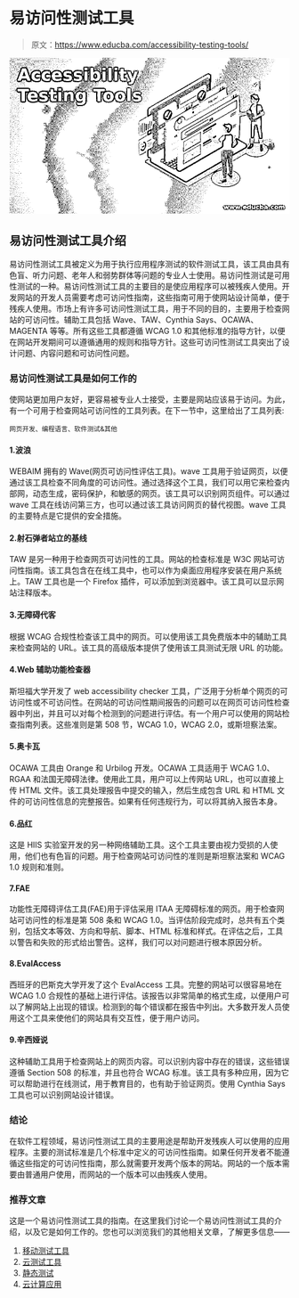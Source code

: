 # 易访问性测试工具

> 原文：<https://www.educba.com/accessibility-testing-tools/>

![Accessibility Testing Tools](img/8d6006233c55d47ee5290a8505873221.png)



## 易访问性测试工具介绍

易访问性测试工具被定义为用于执行应用程序测试的软件测试工具，该工具由具有色盲、听力问题、老年人和弱势群体等问题的专业人士使用。易访问性测试是可用性测试的一种。易访问性测试工具的主要目的是使应用程序可以被残疾人使用。开发网站的开发人员需要考虑可访问性指南，这些指南可用于使网站设计简单，便于残疾人使用。市场上有许多可访问性测试工具，用于不同的目的，主要用于检查网站的可访问性。辅助工具包括 Wave、TAW、Cynthia Says、OCAWA、MAGENTA 等等。所有这些工具都遵循 WCAG 1.0 和其他标准的指导方针，以便在网站开发期间可以遵循通用的规则和指导方针。这些可访问性测试工具突出了设计问题、内容问题和可访问性问题。

### 易访问性测试工具是如何工作的

使网站更加用户友好，更容易被专业人士接受，主要是网站应该易于访问。为此，有一个可用于检查网站可访问性的工具列表。在下一节中，这里给出了工具列表:

<small>网页开发、编程语言、软件测试&其他</small>

#### 1.波浪

WEBAIM 拥有的 Wave(网页可访问性评估工具)。wave 工具用于验证网页，以便通过该工具检查不同角度的可访问性。通过选择这个工具，我们可以用它来检查内部网，动态生成，密码保护，和敏感的网页。该工具可以识别网页组件。可以通过 wave 工具在线访问第三方，也可以通过该工具访问网页的替代视图。wave 工具的主要特点是它提供的安全措施。

#### 2.射石弹者站立的基线

TAW 是另一种用于检查网页可访问性的工具。网站的检查标准是 W3C 网站可访问性指南。该工具包含在在线工具中，也可以作为桌面应用程序安装在用户系统上。TAW 工具也是一个 Firefox 插件，可以添加到浏览器中。该工具可以显示网站注释版本。

#### 3.无障碍代客

根据 WCAG 合规性检查该工具中的网页。可以使用该工具免费版本中的辅助工具来检查网站的 URL。该工具的高级版本提供了使用该工具测试无限 URL 的功能。

#### 4.Web 辅助功能检查器

斯坦福大学开发了 web accessibility checker 工具，广泛用于分析单个网页的可访问性或不可访问性。在网站的可访问性期间报告的问题可以在网页可访问性检查器中列出，并且可以对每个检测到的问题进行评估。有一个用户可以使用的网站检查指南列表。这些准则是第 508 节，WCAG 1.0，WCAG 2.0，或斯坦察法案。

#### 5.奥卡瓦

OCAWA 工具由 Orange 和 Urbilog 开发。OCAWA 工具适用于 WCAG 1.0、RGAA 和法国无障碍法律。使用此工具，用户可以上传网站 URL，也可以直接上传 HTML 文件。该工具处理报告中提交的输入，然后生成包含 URL 和 HTML 文件的可访问性信息的完整报告。如果有任何违规行为，可以将其纳入报告本身。

#### 6.品红

这是 HIIS 实验室开发的另一种网络辅助工具。这个工具主要由视力受损的人使用，他们也有色盲的问题。用于检查网站可访问性的准则是斯坦察法案和 WCAG 1.0 规则和准则。

#### 7.FAE

功能性无障碍评估工具(FAE)用于评估采用 ITAA 无障碍标准的网页。用于检查网站可访问性的标准是第 508 条和 WCAG 1.0。当评估阶段完成时，总共有五个类别，包括文本等效、方向和导航、脚本、HTML 标准和样式。在评估之后，工具以警告和失败的形式给出警告。这样，我们可以对问题进行根本原因分析。

#### 8.EvalAccess

西班牙的巴斯克大学开发了这个 EvalAccess 工具。完整的网站可以很容易地在 WCAG 1.0 合规性的基础上进行评估。该报告以非常简单的格式生成，以便用户可以了解网站上出现的错误。检测到的每个错误都在报告中列出。大多数开发人员使用这个工具来使他们的网站具有交互性，便于用户访问。

#### 9.辛西娅说

这种辅助工具用于检查网站上的网页内容。可以识别内容中存在的错误，这些错误遵循 Section 508 的标准，并且也符合 WCAG 标准。该工具有多种应用，因为它可以帮助进行在线测试，用于教育目的，也有助于验证网页。使用 Cynthia Says 工具也可以识别网站设计错误。

### 结论

在软件工程领域，易访问性测试工具的主要用途是帮助开发残疾人可以使用的应用程序。主要的测试标准是几个标准中定义的可访问性指南。如果任何开发者不能遵循这些指定的可访问性指南，那么就需要开发两个版本的网站。网站的一个版本需要由普通用户使用，而网站的一个版本可以由残疾人使用。

### 推荐文章

这是一个易访问性测试工具的指南。在这里我们讨论一个易访问性测试工具的介绍，以及它是如何工作的。您也可以浏览我们的其他相关文章，了解更多信息——

1.  [移动测试工具](https://www.educba.com/mobile-testing-tools/)
2.  [云测试工具](https://www.educba.com/cloud-testing-tools/)
3.  [静态测试](https://www.educba.com/static-testing/)
4.  [云计算应用](https://www.educba.com/cloud-computing-application/)





